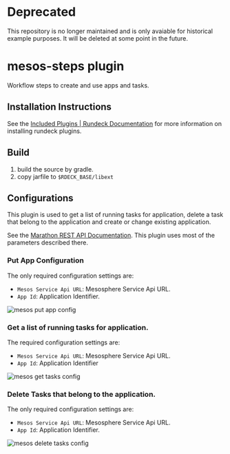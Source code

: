 # Deprecated

This repository is no longer maintained and is only avaiable for historical example purposes.  It will be deleted at some point in the future.

mesos-steps plugin
======================

Workflow steps to create and use apps and tasks.

Installation Instructions
-------------------------

See the [Included Plugins | Rundeck Documentation](http://rundeck.org/docs/plugins-user-guide/installing.html#included-plugins "Included Plugins") for more information on installing rundeck plugins.

## Build

1. build the source by gradle.
2. copy jarfile to `$RDECK_BASE/libext`


## Configurations
This plugin is used to get a list of running tasks for application, delete a task that belong to the application and create or change existing application.

See the [Marathon REST API Documentation](http://mesosphere.github.io/marathon/api-console/index.html). This plugin uses most of the parameters described there.

### Put App Configuration

The only required configuration settings are:

- `Mesos Service Api URL`: Mesosphere Service Api URL.
- `App Id`: Application Identifier.

![mesos put app config](edit_step.png)

### Get a list of running tasks for application.

The required configuration settings are:

- `Mesos Service Api URL`: Mesosphere Service Api URL.
- `App Id`: Application Identifier

![mesos get tasks config](edit_get_step.png)

### Delete Tasks that belong to the application.

The only required configuration settings are:

- `Mesos Service Api URL`: Mesosphere Service Api URL.
- `App Id`: Application Identifier.

![mesos delete tasks config](edit_delete_step.png)
